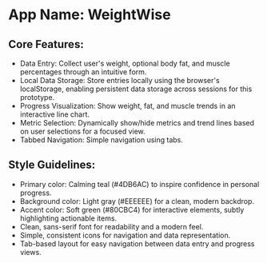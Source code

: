 # **App Name**: WeightWise

## Core Features:

- Data Entry: Collect user's weight, optional body fat, and muscle percentages through an intuitive form.
- Local Data Storage: Store entries locally using the browser's localStorage, enabling persistent data storage across sessions for this prototype.
- Progress Visualization: Show weight, fat, and muscle trends in an interactive line chart.
- Metric Selection: Dynamically show/hide metrics and trend lines based on user selections for a focused view.
- Tabbed Navigation: Simple navigation using tabs.

## Style Guidelines:

- Primary color: Calming teal (#4DB6AC) to inspire confidence in personal progress.
- Background color: Light gray (#EEEEEE) for a clean, modern backdrop.
- Accent color: Soft green (#80CBC4) for interactive elements, subtly highlighting actionable items.
- Clean, sans-serif font for readability and a modern feel.
- Simple, consistent icons for navigation and data representation.
- Tab-based layout for easy navigation between data entry and progress views.